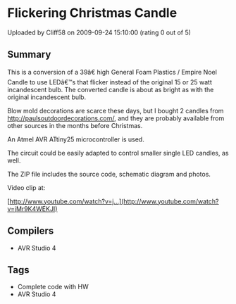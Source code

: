 # Flickering Christmas Candle

Uploaded by Cliff58 on 2009-09-24 15:10:00 (rating 0 out of 5)

## Summary

This is a conversion of a 39â€ high General Foam Plastics / Empire Noel Candle to use LEDâ€™s that flicker instead of the original 15 or 25 watt incandescent bulb. The converted candle is about as bright as with the original incandescent bulb.


Blow mold decorations are scarce these days, but I bought 2 candles from <http://paulsoutdoordecorations.com/>, and they are probably available from other sources in the months before Christmas. 


An Atmel AVR ATtiny25 microcontroller is used.


The circuit could be easily adapted to control smaller single LED candles, as well.


The ZIP file includes the source code, schematic diagram and photos.


Video clip at:  

[http://www.youtube.com/watch?v=j...](http://www.youtube.com/watch?v=jMr9K4WEKJI)

## Compilers

- AVR Studio 4

## Tags

- Complete code with HW
- AVR Studio 4
